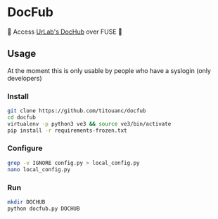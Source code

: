 # DocFub
🔌 Access [UrLab's DocHub](https://github.com/urlab/dochub) over FUSE 📡


## Usage

At the moment this is only usable by people who have a syslogin (only developers)

### Install

```bash
git clone https://github.com/titouanc/docfub
cd docfub
virtualenv -p python3 ve3 && source ve3/bin/activate
pip install -r requirements-frozen.txt
```

### Configure

```bash
grep -v IGNORE config.py > local_config.py
nano local_config.py
```

### Run

```bash
mkdir DOCHUB
python docfub.py DOCHUB
```
